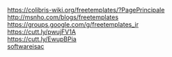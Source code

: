 <a href="https://colibris-wiki.org/freetemplates/?PagePrincipale">https://colibris-wiki.org/freetemplates/?PagePrincipale</a><br />
<a href="http://msnho.com/blogs/freetemplates">http://msnho.com/blogs/freetemplates</a><br />
<a href="https://groups.google.com/g/freetemplates_ir">https://groups.google.com/g/freetemplates_ir</a><br />
<a href="https://cutt.ly/pwujFV1A">https://cutt.ly/pwujFV1A</a><br />
<a href="https://cutt.ly/EwupBPia">https://cutt.ly/EwupBPia</a><br />
<a href="https://softwareisac.jp/ipa/index.php?2023-08-02">softwareisac</a><br />

